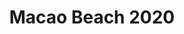 ---
title: Macao Beach 2020
showTitle: true
image: /assets/img/photography/puntacana3.jpg
materials:
isPhoto: true
description: 
---